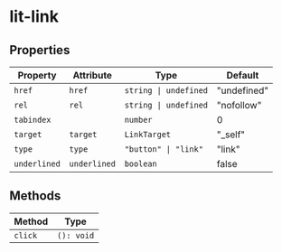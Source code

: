# lit-link

## Properties

| Property     | Attribute    | Type                  | Default     |
|--------------|--------------|-----------------------|-------------|
| `href`       | `href`       | `string \| undefined` | "undefined" |
| `rel`        | `rel`        | `string \| undefined` | "nofollow"  |
| `tabindex`   |              | `number`              | 0           |
| `target`     | `target`     | `LinkTarget`          | "_self"     |
| `type`       | `type`       | `"button" \| "link"`  | "link"      |
| `underlined` | `underlined` | `boolean`             | false       |

## Methods

| Method  | Type       |
|---------|------------|
| `click` | `(): void` |
